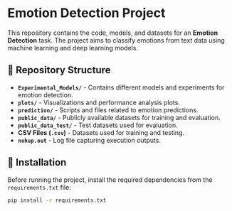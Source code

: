 # Emotion Detection Project

This repository contains the code, models, and datasets for an **Emotion Detection** task. The project aims to classify emotions from text data using machine learning and deep learning models.

## 📂 Repository Structure

- **`Experimental_Models/`** - Contains different models and experiments for emotion detection.
- **`plots/`** - Visualizations and performance analysis plots.
- **`prediction/`** - Scripts and files related to emotion predictions.
- **`public_data/`** - Publicly available datasets for training and evaluation.
- **`public_data_test/`** - Test datasets used for evaluation.
- **CSV Files (`.csv`)** - Datasets used for training and testing.
- **`nohup.out`** - Log file capturing execution outputs.

## 📌 Installation

Before running the project, install the required dependencies from the `requirements.txt` file:

```bash
pip install -r requirements.txt
